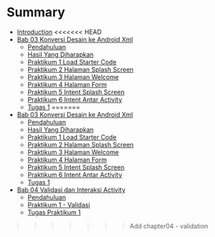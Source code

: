 # Summary

* [Introduction](README.md)
<<<<<<< HEAD
* [Bab 03 Konversi Desain ke Android Xml](chapter03/chapter03-01pendahuluan.md)
  * [Pendahuluan](chapter03/chapter03-01pendahuluan.md)
  * [Hasil Yang Diharapkan](chapter03/chapter03-02hasil.md)
  * [Praktikum 1 Load Starter Code](chapter03/chapter03-03startercode.md)
  * [Praktikum 2 Halaman Splash Screen](chapter03/chapter03-04splashscreen.md)
  * [Praktikum 3 Halaman Welcome](chapter03/chapter03-05welcome.md)
  * [Praktikum 4 Halaman Form](chapter03/chapter03-06form.md)
  * [Praktikum 5 Intent Splash Screen](chapter03/chapter03-07intentsplashscreen.md)
  * [Praktikum 6 Intent Antar Activity](chapter03/chapter03-08intentactivity.md)
  * [Tugas 1](chapter03/chapter03-09task01.md)
=======
* [Bab 03 Konversi Desain ke Android Xml](chapter03/chapter03-pendahuluan.md)
  * [Pendahuluan](chapter03/chapter03-pendahuluan.md)
  * [Hasil Yang Diharapkan](chapter03/chapter03-hasil.md)
  * [Praktikum 1 Load Starter Code](chapter03/chapter03-startercode.md)
  * [Praktikum 2 Halaman Splash Screen](chapter03/chapter03-splashscreen.md)
  * [Praktikum 3 Halaman Welcome](chapter03/chapter03-welcome.md)
  * [Praktikum 4 Halaman Form](chapter03/chapter03-form.md)
  * [Praktikum 5 Intent Splash Screen](chapter03/chapter03-intentsplashscreen.md)
  * [Praktikum 6 Intent Antar Activity](chapter03/chapter03-intentactivity.md)
  * [Tugas 1](chapter03/chapter03-task01.md)
* [Bab 04 Validasi dan Interaksi Activity](chapter04/chapter04-pendahuluan.md)
  * [Pendahuluan](chapter04/chapter04-pendahuluan.md)
  * [Praktikum 1 - Validasi](chapter04/chapter04-validasi.md)
  * [Tugas Praktikum 1](chapter04/chapter04-tugasvalidasi.md)
>>>>>>> Add chapter04 - validation
